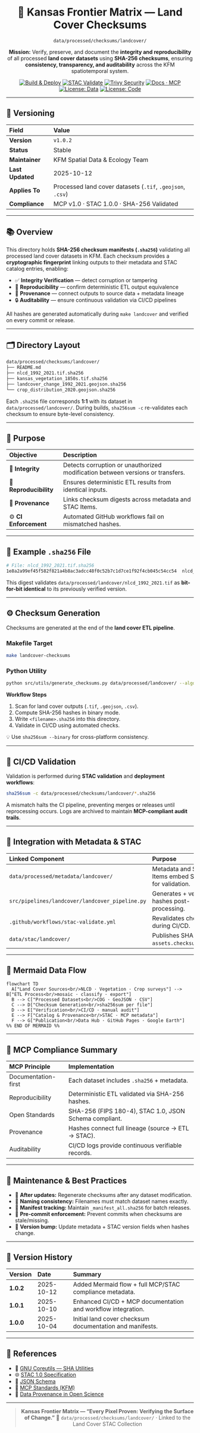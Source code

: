 <div align="center">

# 🌾 Kansas Frontier Matrix — Land Cover Checksums

`data/processed/checksums/landcover/`

**Mission:** Verify, preserve, and document the **integrity and reproducibility** of all processed **land cover datasets**
using **SHA-256 checksums**, ensuring **consistency, transparency, and auditability** across the KFM spatiotemporal system.

[![Build & Deploy](https://github.com/bartytime4life/Kansas-Frontier-Matrix/actions/workflows/site.yml/badge.svg)](../../../../.github/workflows/site.yml)
[![STAC Validate](https://github.com/bartytime4life/Kansas-Frontier-Matrix/actions/workflows/stac-validate.yml/badge.svg)](../../../../.github/workflows/stac-validate.yml)
[![Trivy Security](https://github.com/bartytime4life/Kansas-Frontier-Matrix/actions/workflows/trivy.yml/badge.svg)](../../../../.github/workflows/trivy.yml)
[![Docs · MCP](https://img.shields.io/badge/Docs-MCP-blue)](../../../../docs/)
[![License: Data](https://img.shields.io/badge/License-CC--BY%204.0-green)](../../../../LICENSE)
[![License: Code](https://img.shields.io/badge/License-MIT-yellow)](../../../../LICENSE)

</div>

---

## 🧩 Versioning

| Field            | Value                                                      |
| :--------------- | :--------------------------------------------------------- |
| **Version**      | `v1.0.2`                                                   |
| **Status**       | Stable                                                     |
| **Maintainer**   | KFM Spatial Data & Ecology Team                            |
| **Last Updated** | 2025-10-12                                                 |
| **Applies To**   | Processed land cover datasets (`.tif`, `.geojson`, `.csv`) |
| **Compliance**   | MCP v1.0 · STAC 1.0.0 · SHA-256 Validated                  |

---

## 📚 Overview

This directory holds **SHA-256 checksum manifests (`.sha256`)** validating all processed land cover datasets in KFM.
Each checksum provides a **cryptographic fingerprint** linking outputs to their metadata and STAC catalog entries, enabling:

* ✅ **Integrity Verification** — detect corruption or tampering
* 🔁 **Reproducibility** — confirm deterministic ETL output equivalence
* 🧭 **Provenance** — connect outputs to source data + metadata lineage
* 🔒 **Auditability** — ensure continuous validation via CI/CD pipelines

All hashes are generated automatically during `make landcover` and verified on every commit or release.

---

## 🗂️ Directory Layout

```bash
data/processed/checksums/landcover/
├── README.md
├── nlcd_1992_2021.tif.sha256
├── kansas_vegetation_1850s.tif.sha256
├── landcover_change_1992_2021.geojson.sha256
└── crop_distribution_2020.geojson.sha256
```

Each `.sha256` file corresponds **1:1** with its dataset in `data/processed/landcover/`.
During builds, `sha256sum -c` re-validates each checksum to ensure byte-level consistency.

---

## 🎯 Purpose

| Objective              | Description                                                                    |
| :--------------------- | :----------------------------------------------------------------------------- |
| 🧩 **Integrity**       | Detects corruption or unauthorized modification between versions or transfers. |
| 🔁 **Reproducibility** | Ensures deterministic ETL results from identical inputs.                       |
| 🔗 **Provenance**      | Links checksum digests across metadata and STAC Items.                         |
| ⚙️ **CI Enforcement**  | Automated GitHub workflows fail on mismatched hashes.                          |

---

## 🧮 Example `.sha256` File

```bash
# File: nlcd_1992_2021.tif.sha256
1e8a2a99ef45f582f821a4b8ac3adcc48f0c52b7c1d7ce1f92f4cb045c54cc54  nlcd_1992_2021.tif
```

This digest validates
`data/processed/landcover/nlcd_1992_2021.tif`
as **bit-for-bit identical** to its previously verified version.

---

## ⚙️ Checksum Generation

Checksums are generated at the end of the **land cover ETL pipeline**.

### Makefile Target

```bash
make landcover-checksums
```

### Python Utility

```bash
python src/utils/generate_checksums.py data/processed/landcover/ --algo sha256
```

**Workflow Steps**

1. Scan for land cover outputs (`.tif`, `.geojson`, `.csv`).
2. Compute SHA-256 hashes in binary mode.
3. Write `<filename>.sha256` into this directory.
4. Validate in CI/CD using automated checks.

💡 Use `sha256sum --binary` for cross-platform consistency.

---

## 🔎 CI/CD Validation

Validation is performed during **STAC validation** and **deployment workflows**:

```bash
sha256sum -c data/processed/checksums/landcover/*.sha256
```

A mismatch halts the CI pipeline, preventing merges or releases until reprocessing occurs.
Logs are archived to maintain **MCP-compliant audit trails**.

---

## 🧩 Integration with Metadata & STAC

| Linked Component                                | Purpose                                               |
| :---------------------------------------------- | :---------------------------------------------------- |
| `data/processed/metadata/landcover/`            | Metadata and STAC Items embed SHA-256 for validation. |
| `src/pipelines/landcover/landcover_pipeline.py` | Generates + verifies hashes post-processing.          |
| `.github/workflows/stac-validate.yml`           | Revalidates checksums during CI/CD.                   |
| `data/stac/landcover/`                          | Publishes SHA-256 in `assets.checksum:sha256`.        |

---

## 🧭 Mermaid Data Flow

```mermaid
flowchart TD
  A["Land Cover Sources<br/>NLCD · Vegetation · Crop surveys"] --> B["ETL Process<br/>mosaic · classify · export"]
  B --> C["Processed Datasets<br/>COG · GeoJSON · CSV"]
  C --> D["Checksum Generation<br/>sha256sum per file"]
  D --> E["Verification<br/>CI/CD · manual audit"]
  E --> F["Catalog & Provenance<br/>STAC · MCP metadata"]
  F --> G["Publication<br/>Data Hub · GitHub Pages · Google Earth"]
%% END OF MERMAID %%
```

---

## 🧠 MCP Compliance Summary

| MCP Principle       | Implementation                                         |
| :------------------ | :----------------------------------------------------- |
| Documentation-first | Each dataset includes `.sha256` + metadata.            |
| Reproducibility     | Deterministic ETL validated via SHA-256 hashes.        |
| Open Standards      | SHA-256 (FIPS 180-4), STAC 1.0, JSON Schema compliant. |
| Provenance          | Hashes connect full lineage (source → ETL → STAC).     |
| Auditability        | CI/CD logs provide continuous verifiable records.      |

---

## 🧮 Maintenance & Best Practices

* 🔄 **After updates:** Regenerate checksums after any dataset modification.
* 🧩 **Naming consistency:** Filenames must match dataset names exactly.
* 🧾 **Manifest tracking:** Maintain `_manifest_all.sha256` for batch releases.
* 🧪 **Pre-commit enforcement:** Prevent commits when checksums are stale/missing.
* 🧰 **Version bump:** Update metadata + STAC version fields when hashes change.

---

## 📅 Version History

| Version   | Date       | Summary                                                      |
| :-------- | :--------- | :----------------------------------------------------------- |
| **1.0.2** | 2025-10-12 | Added Mermaid flow + full MCP/STAC compliance metadata.      |
| **1.0.1** | 2025-10-10 | Enhanced CI/CD + MCP documentation and workflow integration. |
| **1.0.0** | 2025-10-04 | Initial land cover checksum documentation and manifests.     |

---

## 📖 References

* 🔗 [GNU Coreutils — SHA Utilities](https://www.gnu.org/software/coreutils/manual/html_node/sha2-utilities.html)
* 🌐 [STAC 1.0 Specification](https://stacspec.org)
* 🧩 [JSON Schema](https://json-schema.org)
* 📘 [MCP Standards (KFM)](../../../../docs/standards/)
* 🧭 [Data Provenance in Open Science](https://www.nature.com/articles/s41597-019-0193-2)

---

<div align="center">

> **Kansas Frontier Matrix — “Every Pixel Proven: Verifying the Surface of Change.”**
> 📍 `data/processed/checksums/landcover/` · Linked to the Land Cover STAC Collection

</div>
